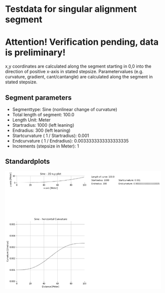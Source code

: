 # Testdata for singular alignment segment
# Attention! Verification pending, data is preliminary!
x,y coordinates are calculated along the segment starting in 0,0 into the direction of positive x-axis in stated stepsize.
Parametervalues (e.g. curvature, gradient, cant/cantangle) are calculated along the segment in stated stepsize.
## Segment parameters
* Segmenttype: Sine (nonlinear change of curvature)
* Total length of segment: 100.0
* Length Unit: Meter
* Startradius: 1000 (left leaning)
* Endradius: 300 (left leaning)
* Startcurvature ( 1 / Startradius): 0.001
* Endcurvature ( 1 / Endradius): 0.0033333333333333335
* Increments (stepsize in Meter): 1
## Standardplots
<img src="./TS5_Sine_100.0_1000_300_1_Meter.png">
